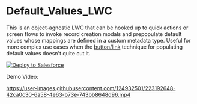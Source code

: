 # Default_Values_LWC
This is an object-agnostic LWC that can be hooked up to quick actions or screen flows to invoke record creation modals and prepopulate default values whose mappings are defined in a custom metadata type. Useful for more complex use cases when the [button/link]([url](https://help.salesforce.com/s/articleView?id=sf.links_useful_custom_buttons_create_record_dfv.htm&type=5)) technique for populating default values doesn't quite cut it.

<a href="https://githubsfdeploy.herokuapp.com/app/githubdeploy/kevina-code/Default_Values_LWC?ref=master">
  <img src="https://raw.githubusercontent.com/afawcett/githubsfdeploy/master/src/main/webapp/resources/img/deploy.png" alt="Deploy to Salesforce" />
</a>

Demo Video:

https://user-images.githubusercontent.com/124932501/223192648-42ca0c30-6a58-4e63-b73e-743bb8648d96.mp4
